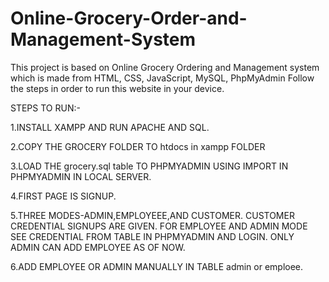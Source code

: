 # Online-Grocery-Order-and-Management-System
This project is based on Online Grocery Ordering and Management system which is made from HTML, CSS, JavaScript, MySQL, PhpMyAdmin
Follow the steps in order to run this website in your device.

STEPS TO RUN:-

1.INSTALL XAMPP AND RUN APACHE AND SQL.  

2.COPY THE GROCERY FOLDER TO htdocs in xampp FOLDER 

3.LOAD THE grocery.sql table TO PHPMYADMIN USING IMPORT IN PHPMYADMIN IN LOCAL SERVER.

4.FIRST PAGE IS SIGNUP.

5.THREE MODES-ADMIN,EMPLOYEEE,AND CUSTOMER. CUSTOMER CREDENTIAL SIGNUPS ARE GIVEN. FOR EMPLOYEE AND ADMIN MODE SEE CREDENTIAL FROM TABLE IN PHPMYADMIN AND LOGIN. ONLY ADMIN CAN ADD EMPLOYEE AS OF NOW.

6.ADD EMPLOYEE OR ADMIN MANUALLY IN TABLE admin or emploee.
